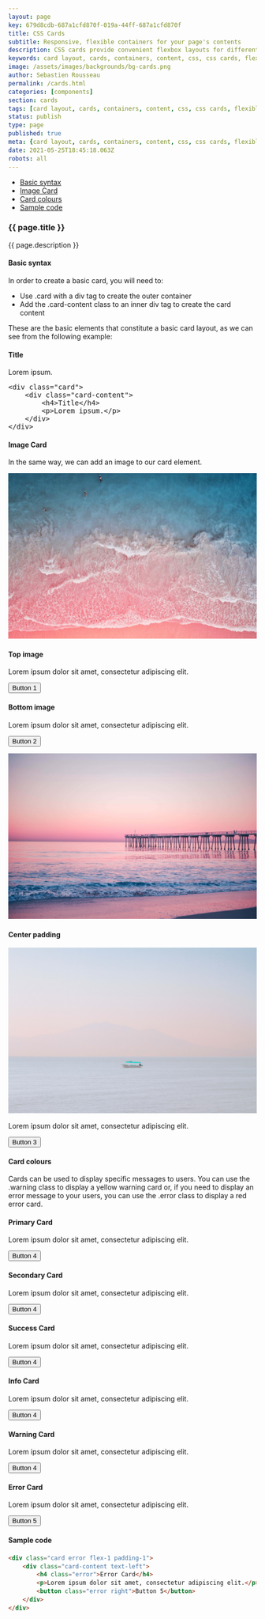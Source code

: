 ```yaml
---
layout: page
key: 679d8cdb-687a1cfd870f-019a-44ff-687a1cfd870f
title: CSS Cards
subtitle: Responsive, flexible containers for your page's contents
description: CSS cards provide convenient flexbox layouts for different types of content like title, images etc.
keywords: card layout, cards, containers, content, css, css cards, flexible, flexbox layout, framework, front-end, front end, grid system, light weight, mobile-first, modern, responsive, skeletonic, skeletonic.css
image: /assets/images/backgrounds/bg-cards.png
author: Sebastien Rousseau
permalink: /cards.html
categories: [components]
section: cards
tags: [card layout, cards, containers, content, css, css cards, flexible, flexbox layout, framework, front-end, front end, grid system, light weight, mobile-first, modern, responsive, skeletonic, skeletonic.css]
status: publish
type: page
published: true
meta: {card layout, cards, containers, content, css, css cards, flexible, flexbox layout, framework, front-end, front end, grid system, light weight, mobile-first, modern, responsive, skeletonic, skeletonic.css}
date: 2021-05-25T18:45:18.063Z
robots: all
---
```


<!-- Cards -->
<section class="grid-flex text-left">
    <div class="flex-4">
        <nav class="nav-page" aria-label="{{page.title}} Navigation"> 
            <ul class="nav"> 
                <li><a href="#{{'Basic syntax' | downcase | replace: ' ', '-' }}">Basic syntax</a></li>
                <li><a href="#{{'Image Card' | downcase | replace: ' ', '-' }}">Image Card</a></li>
                <li><a href="#{{'Card colours' | downcase | replace: ' ', '-' }}">Card colours</a></li>
                <li><a href="#{{'Sample code' | downcase | replace: ' ', '-' }}">Sample code</a></li>
            </ul> 
        </nav>
    </div>
    <div class="flex-8" markdown="1">     

### {{ page.title }}
{{ page.description }}

#### Basic syntax

In order to create a basic card, you will need to:

<ul class="disc">
    <li>Use .card with a div tag to create the outer container</li>
    <li>Add the .card-content class to an inner div tag to create the card content</li>
</ul>

These are the basic elements that constitute a basic card layout, as we can see from the following example:

<div class=" flex-1">
    <div class="card">
        <div class="card-content">
            <h4>Title</h4> 
            <p>Lorem ipsum.</p>
        </div>
    </div>
</div>
<div class="flex-1">
    <pre>&lt;div class=&quot;card&quot;&gt;&#10;    &lt;div class=&quot;card-content&quot;&gt;&#10;        &lt;h4&gt;Title&lt;/h4&gt;&#10;        &lt;p&gt;Lorem ipsum.&lt;/p&gt;&#10;    &lt;/div&gt;&#10;&lt;/div&gt;</pre>
</div>

#### Image Card

In the same way, we can add an image to our card element.

<section class="cards">
    <div class="card flex-2">
        <picture>
            <img src="./assets/images/backgrounds/patrick-tomasso-472279.jpg"
                alt="Photo by Patrick Tomasso on Unsplash">
        </picture>
        <div class="card-content text-left">
            <h4>Top image</h4>
            <p>Lorem ipsum dolor sit amet, consectetur adipiscing elit.</p>
            <p><button class="info right">Button 1</button></p>
        </div>
    </div>
    <div class="card flex-2">
        <div class="card-content text-left">
            <h4>Bottom image</h4>
            <p>Lorem ipsum dolor sit amet, consectetur adipiscing elit.</p>
            <p><button class="info right">Button 2</button></p>
        </div>
        <picture>
            <img src="./assets/images/backgrounds/marion-michele-457471.jpg"
                alt="Photo by Marion Michele on Unsplash">
        </picture>        
    </div>
    <div class="card flex-2">
        <div class="card-content text-left">
            <h4>Center padding</h4>
            <picture>
                <img src="./assets/images/backgrounds/fernando-reyes-241702.jpg"
                     alt="Photo by Fernando Reyes on Unsplash"
                     class="img-responsive" />
            </picture>
            <p>Lorem ipsum dolor sit amet, consectetur adipiscing elit.</p>            
            <p><button class="info right">Button 3</button></p>            
        </div>            
    </div>
</section>

#### Card colours

Cards can be used to display specific messages to users. You can use the .warning class to display a yellow warning card or, if you need to display an error message to your users, you can use the .error class to display a red error card.

<section class="cards grid-flex">
<div class="card primary flex-1 padding-1">
    <div class="card-content text-left">
        <h4 class="primary">Primary Card</h4>
        <p>Lorem ipsum dolor sit amet, consectetur adipiscing elit.</p>            
        <p><button class="primary right">Button 4</button></p>            
    </div>            
</div>
<div class="card secondary flex-1 padding-1">
    <div class="card-content text-left">
        <h4 class="secondary">Secondary Card</h4>
        <p>Lorem ipsum dolor sit amet, consectetur adipiscing elit.</p>            
        <button class="secondary right">Button 4</button>
    </div>            
</div>
<div class="card success flex-1 padding-1">
    <div class="card-content text-left">
        <h4 class="success">Success Card</h4>
        <p>Lorem ipsum dolor sit amet, consectetur adipiscing elit.</p>            
        <button class="success right">Button 4</button>
    </div>            
</div>
<div class="card info flex-1 padding-1">
    <div class="card-content text-left">
        <h4 class="info">Info Card</h4>
        <p>Lorem ipsum dolor sit amet, consectetur adipiscing elit.</p>            
        <button class="info right">Button 4</button>
    </div>            
</div>
<div class="card warning flex-1 padding-1">
    <div class="card-content text-left">
        <h4 class="warning">Warning Card</h4>
        <p>Lorem ipsum dolor sit amet, consectetur adipiscing elit.</p>            
        <button class="warning right">Button 4</button>
    </div>            
</div>
<div class="card error flex-1 padding-1">
    <div class="card-content text-left">
        <h4 class="error">Error Card</h4>
        <p>Lorem ipsum dolor sit amet, consectetur adipiscing elit.</p>            
        <button class="error right">Button 5</button>
    </div>            
</div>
</section>

#### Sample code

```html
<div class="card error flex-1 padding-1">
    <div class="card-content text-left">
        <h4 class="error">Error Card</h4>
        <p>Lorem ipsum dolor sit amet, consectetur adipiscing elit.</p>            
        <button class="error right">Button 5</button>
    </div>            
</div>
```

<!-- End Cards -->
